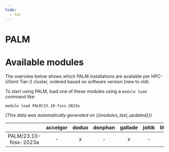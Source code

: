 ```yaml
---
hide:
  - toc
---
```


PALM
====

# Available modules


The overview below shows which PALM installations are available per HPC-UGent Tier-2 cluster, ordered based on software version (new to old).

To start using PALM, load one of these modules using a `module load` command like:

```shell
module load PALM/23.10-foss-2023a
```

*(This data was automatically generated on {{modules_last_updated}})*  

| |accelgor|doduo|donphan|gallade|joltik|litleo|shinx|
| :---: | :---: | :---: | :---: | :---: | :---: | :---: | :---: |
|PALM/23.10-foss-2023a|-|x|-|x|-|x|x|
